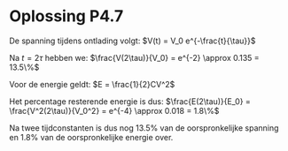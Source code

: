 # Oplossing P4.7

De spanning tijdens ontlading volgt:
$V(t) = V_0 e^{-\frac{t}{\tau}}$

Na $t = 2\tau$ hebben we:
$\frac{V(2\tau)}{V_0} = e^{-2} \approx 0.135 = 13.5\%$

Voor de energie geldt:
$E = \frac{1}{2}CV^2$

Het percentage resterende energie is dus:
$\frac{E(2\tau)}{E_0} = \frac{V^2(2\tau)}{V_0^2} = e^{-4} \approx 0.018 = 1.8\%$

Na twee tijdconstanten is dus nog 13.5% van de oorspronkelijke spanning en 1.8% van de oorspronkelijke energie over.
